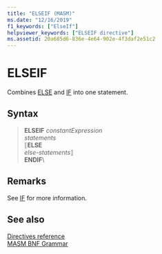 ```yaml
---
title: "ELSEIF (MASM)"
ms.date: "12/16/2019"
f1_keywords: ["ElseIf"]
helpviewer_keywords: ["ELSEIF directive"]
ms.assetid: 20a685d6-836e-4e64-902e-4f3daf2e51c2
---
```

# ELSEIF

Combines [ELSE](else-masm.md) and [IF](if-masm.md) into one statement.

## Syntax

> **ELSEIF** *constantExpression*\
> *statements*\
> ⟦**ELSE**\
> *else-statements*⟧\
> **ENDIF**\

## Remarks

See [IF](if-masm.md) for more information.

## See also

[Directives reference](directives-reference.md)\
[MASM BNF Grammar](masm-bnf-grammar.md)